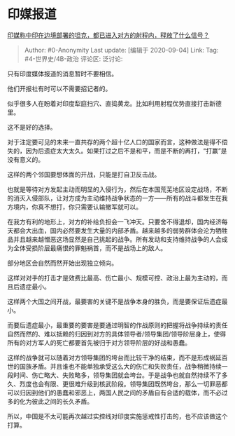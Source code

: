 # 印媒报道
[印媒称中印在边境部署的坦克，都已进入对方的射程内，释放了什么信号？](https://www.zhihu.com/question/419156207/answer/1452115062)

> Author: #0-Anonymity
> Last update: [编辑于 2020-09-04]
> Link:
> Tag: #4-世界史/4B-政治
> 评论区:
> 泛讨论:

只有印度媒体报道的消息暂时不要相信。

他们开报社有时可以不需要招记者的。

似乎很多人在盼着对印度犁庭扫穴、直捣黄龙。比如利用射程优势直接打击新德里。

这不是好的选择。

对于注定要可见的未来一直共存的两个超十亿人口的国家而言，这种做法是得不偿失的，因为后遗症太大太久。如果打过之后不是和平，而是不断的再打，“打赢”是没有意义的。

这样的两个邻国要想体面的开战，只能是打自卫反击战。

也就是等待对方发起主动而明显的入侵行为，然后在本国荒芜地区设定战场，不断的消灭入侵部队，让对方成为主动维持战争状态的一方——所有的战斗都发生在我方境内，你真不想打，你只需要认输撤军就可以。

在我方有利的地形上，对方的补给负担会一飞冲天。只要舍不得退却，国内经济每天都会大出血，国内必然要发生大量的内部矛盾。越来越多的弱势群体会沦为牺牲品并且越来越憎恶这场显然是自己挑起的战争。所有发动和支持维持战争的人会成为全体受损阶层最痛恨的罪魁祸首，而不是战场上的敌人。

部分地区会自然而然开始出现独立倾向。

这样对对手的打击才是效费比最高、伤亡最小、规模可控、政治上最为主动的，而且后遗症最小。

这样两个大国之间开战，最要害的关键不是战争本身的胜负，而是要保证后遗症最小。

而要后遗症最小，最重要的要害是要通过明智的作战原则的把握将战争持续的责任自然而然的、难以抵赖的归因到对方的具体领导者/领导集团/领导阶层身上，使得所有的对方军人的死亡都要首先被归于对方领导阶层的好战和愚蠢。

这样的战争就可以随着对方领导集团的垮台而比较干净的结束，而不是形成祸延百世的国族矛盾。并且谁也不能单独承受这么大的伤亡和失败责任，战争稍微持续一段时间、伤亡略大、失败略多，领导集团就会垮台。于是战争也就自然持续不了多久、烈度也会有限、更很难升级到核武阶段。领导集团既然垮台，那么一切罪恶都可以归因到他们的愚蠢和邪恶上，两国人民之间的矛盾自有合适的载体，而不必过多的化为彼此之间的长久矛盾。

所以，中国是不太可能再次越过实控线对印度实施惩戒性打击的，也不应该做这个打算。
